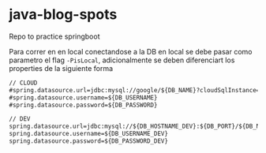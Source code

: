 # java-blog-spots
Repo to practice springboot

Para correr en en local conectandose a la DB en local se debe pasar como parametro el flag `-PisLocal`, adicionalmente se deben diferenciart los properties de la siguiente forma

```txt
// CLOUD
#spring.datasource.url=jdbc:mysql://google/${DB_NAME}?cloudSqlInstance=${DB_INSTANCE_NAME}&socketFactory=com.google.cloud.sql.mysql.SocketFactory&useSSL=false
#spring.datasource.username=${DB_USERNAME}
#spring.datasource.password=${DB_PASSWORD}

// DEV
spring.datasource.url=jdbc:mysql://${DB_HOSTNAME_DEV}:${DB_PORT}/${DB_NAME}
spring.datasource.username=${DB_USERNAME_DEV}
spring.datasource.password=${DB_PASSWORD_DEV}
```